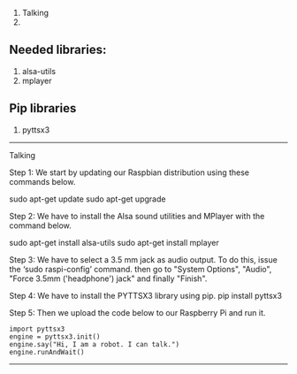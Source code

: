 1. Talking
2.

Needed libraries:
---
1. alsa-utils
2. mplayer

Pip libraries
---
1. pyttsx3

___
Talking

Step 1: We start by updating our Raspbian distribution using these commands below.

sudo apt-get update
sudo apt-get upgrade

Step 2: We have to install the Alsa sound utilities and MPlayer with the command below.

sudo apt-get install alsa-utils
sudo apt-get install mplayer

Step 3: We have to select a 3.5 mm jack as audio output. To do this, issue the ‘sudo raspi-config’ command. then go to "System Options", "Audio", "Force 3.5mm ('headphone') jack" and finally "Finish".

Step 4: We have to install the PYTTSX3 library using pip.
pip install pyttsx3

Step 5: Then we upload the code below to our Raspberry Pi and run it.

```
import pyttsx3
engine = pyttsx3.init()
engine.say("Hi, I am a robot. I can talk.")
engine.runAndWait()
```
___
